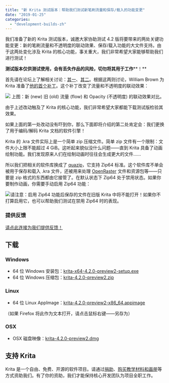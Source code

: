 ```yaml
---
title: "新 Krita 测试版本：帮助我们测试新笔刷流量和保存/载入的功能变更"
date: "2019-01-25"
categories: 
  - "development-builds-zh"
---
```


我们准备了新的 Krita 测试版本，诚邀大家协助测试 4.2 版将要带来的两处关键功能变更：新的笔刷流量和不透明度的联动效果、保存/载入功能的大文件支持。由于这两处变化涉及 Krita 的核心功能，事关重大，我们非常希望大家能够帮助我们进行测试！

**测试版本仅供测试使用，会有丢失作品的风险，切勿将其用于工作****！**

首先请在论坛上了解相关讨论：[其一](https://forum.kde.org/viewtopic.php?f=139&t=152017)、[其二](https://forum.kde.org/viewtopic.php?f=288&t=136165)。根据这两则讨论，William Brown 为 Krita 准备了[他的首个补丁](https://phabricator.kde.org/D18467)。这个补丁改变了流量和不透明度的联动效果：

[![](/images/posts/2019/image-1024x768.png)](/images/posts/2019/image.png) 上图：新 (new) 旧 (old) 流量 (flow) 和 Opacity (不透明度) 的联动效果对比。

由于上述改动触及了 Krita 的核心功能，我们非常希望大家都能下载测试版检验其效果。

如果上面的第一处改动没有吓到你，那么下面即将介绍的第二处肯定会：我们更换了用于编码/解码 Krita 文档的软件引擎！

Krita 的 .kra 文件实际上是一个简单 zip 压缩文件。简单 zip 文件有一个限制：文件大小上限不能超过 4 GiB。这听起来貌似没什么问题——直到 Krita 具备了动画绘制功能。我们发现原来人们在绘制动画时往往会生成更大的文件……

所以我们把相关的软件库换成了 [quazip](https://stachenov.github.io/quazip/)，它支持 Zip64 标准。这个软件库不单会被用于保存和载入 .kra 文件，还被用来处理 [OpenRaster](https://www.openraster.org/) 文件和资源包等——只要是 zip 格式的东西都由它接管了。在默认状态下 Zip64 处于禁用状态。如果你要制作动画，你需要手动启用 Zip64 功能：

[![](/images/posts/2019/zip64.png)](/images/posts/2019/zip64.png)请注意：启用 Zip64 功能后保存的文件在旧版 Krita 中将不能打开！如果你不打算启用它，也可以帮助我们测试在禁用 Zip64 时的表现。

### 提供反馈

[请点此连接为我们提供反馈！](https://docs.google.com/forms/d/1TsmYcfM6Gp9FOAl9ybSPRM5sOdaztwaTvjoboaIq4Ec)

## 下载

### Windows

- 64 位 Windows 安装包：[krita-x64-4.2.0-preview2-setup.exe](https://download.kde.org/unstable/krita/4.2.0-preview2/krita-4.2.0-preview2-setup.exe)
- 64 位 Windows 压缩包：[krita-4.2.0-preview2.zip](https://download.kde.org/unstable/krita/4.2.0-preview2/krita-4.2.0-preview2.zip)

### Linux

- 64 位 Linux AppImage：[krita-4.2.0-preview2-x86\_64.appimage](https://download.kde.org/unstable/krita/4.2.0-preview2/krita-4.2.0-preview2.appimage)

（如果 Firefox 将此作为文本打开，请点击鼠标右键——另存为）

### OSX

- OSX 磁盘映像：[krita-4.2.0-preview2.dmg](https://download.kde.org/unstable/krita/4.2.0-preview2/krita-4.2.0-preview2.dmg)

## 支持 Krita

Krita 是一个自由、免费、开源的软件项目。请通过[捐助](https://krita.org/en/support-us/donations/)、[购买教学材料和画册](https://krita.org/en/support-us/shop)等方式资助我们。有了你的资助，我们才能保持核心开发团队为项目全职工作。
